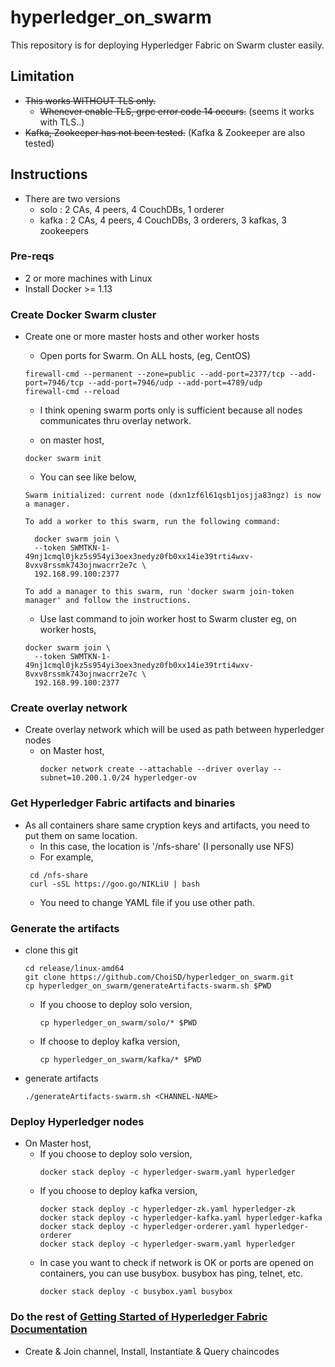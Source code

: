 # hyperledger_on_swarm

This repository is for deploying Hyperledger Fabric on Swarm cluster easily.

## Limitation
* ~~This works WITHOUT TLS only.~~
  - ~~Whenever enable TLS, grpc error code 14 occurs.~~ (seems it works with TLS..)
* ~~Kafka, Zookeeper has not been tested.~~ (Kafka & Zookeeper are also tested)


## Instructions
* There are two versions
  - solo : 2 CAs, 4 peers, 4 CouchDBs, 1 orderer
  - kafka : 2 CAs, 4 peers, 4 CouchDBs, 3 orderers, 3 kafkas, 3 zookeepers
  
### Pre-reqs
- 2 or more machines with Linux
- Install Docker >= 1.13

### Create Docker Swarm cluster
* Create one or more master hosts and other worker hosts
  - Open ports for Swarm. On ALL hosts, (eg, CentOS)
  ```
  firewall-cmd --permanent --zone=public --add-port=2377/tcp --add-port=7946/tcp --add-port=7946/udp --add-port=4789/udp
  firewall-cmd --reload
  ```
    - I think opening swarm ports only is sufficient because all nodes communicates thru overlay network.
  
  - on master host,
  ```
  docker swarm init
  ```
  
  - You can see like below,
  ```
  Swarm initialized: current node (dxn1zf6l61qsb1josjja83ngz) is now a manager.
 
  To add a worker to this swarm, run the following command:
 
    docker swarm join \
    --token SWMTKN-1-49nj1cmql0jkz5s954yi3oex3nedyz0fb0xx14ie39trti4wxv-8vxv8rssmk743ojnwacrr2e7c \
    192.168.99.100:2377
 
  To add a manager to this swarm, run 'docker swarm join-token manager' and follow the instructions.
  ```
   - Use last command to join worker host to Swarm cluster
     eg, on worker hosts,
    ```
    docker swarm join \
      --token SWMTKN-1-49nj1cmql0jkz5s954yi3oex3nedyz0fb0xx14ie39trti4wxv-8vxv8rssmk743ojnwacrr2e7c \
      192.168.99.100:2377
    ```
### Create overlay network
* Create overlay network which will be used as path between hyperledger nodes
  - on Master host,
    ```
    docker network create --attachable --driver overlay --subnet=10.200.1.0/24 hyperledger-ov
    ```
### Get Hyperledger Fabric artifacts and binaries
* As all containers share same cryption keys and artifacts, you need to put them on same location.
   - In this case, the location is '/nfs-share' (I personally use NFS)
   - For example,
   ```
    cd /nfs-share
    curl -sSL https://goo.go/NIKLiU | bash
    ```
    - You need to change YAML file if you use other path.
    
### Generate the artifacts
* clone this git
  ```
  cd release/linux-amd64
  git clone https://github.com/ChoiSD/hyperledger_on_swarm.git
  cp hyperledger_on_swarm/generateArtifacts-swarm.sh $PWD
  ```
  - If you choose to deploy solo version,
    ```
    cp hyperledger_on_swarm/solo/* $PWD
    ```
  - If choose to deploy kafka version,
    ```
    cp hyperledger_on_swarm/kafka/* $PWD
    ```
* generate artifacts
  ```
  ./generateArtifacts-swarm.sh <CHANNEL-NAME>
  ```

### Deploy Hyperledger nodes
* On Master host,
  - If you choose to deploy solo version,
    ```
    docker stack deploy -c hyperledger-swarm.yaml hyperledger
    ```
  - If you choose to deploy kafka version,
    ```
    docker stack deploy -c hyperledger-zk.yaml hyperledger-zk
    docker stack deploy -c hyperledger-kafka.yaml hyperledger-kafka
    docker stack deploy -c hyperledger-orderer.yaml hyperledger-orderer
    docker stack deploy -c hyperledger-swarm.yaml hyperledger
    ```
  - In case you want to check if network is OK or ports are opened on containers, you can use busybox. busybox has ping, telnet, etc. 
    ```
    docker stack deploy -c busybox.yaml busybox
    ```

### Do the rest of [Getting Started of Hyperledger Fabric Documentation](https://hyperledger-fabric.readthedocs.io/en/latest/getting_started.html)
* Create & Join channel, Install, Instantiate & Query chaincodes
